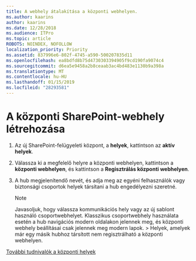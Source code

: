 ```yaml
---
title: A webhely átalakítása a központi webhelyen.
ms.author: kaarins
author: kaarins
ms.date: 12/28/2018
ms.audience: ITPro
ms.topic: article
ROBOTS: NOINDEX, NOFOLLOW
localization_priority: Priority
ms.assetid: 837996e6-802f-4745-a590-500207835d11
ms.openlocfilehash: ea8bdfd8b75d4730303394905f9cd190fa9074c4
ms.sourcegitcommit: d6ea5e9458a2b8ceaab3ac4bd483e1130b9a398a
ms.translationtype: MT
ms.contentlocale: hu-HU
ms.lasthandoff: 01/15/2019
ms.locfileid: "28293581"
---
```

# <a name="create-a-sharepoint-hub-site"></a>A központi SharePoint-webhely létrehozása

1. Az új SharePoint-felügyeleti központ, a **helyek**, kattintson az **aktív helyek**. 
    
2. Válassza ki a megfelelő helyre a központi webhelyen, kattintson a **központi webhelyen**, és kattintson a **Regisztrálás központi webhelyen**. 
    
3. A hub megjelenítendő nevét, és adja meg az egyéni felhasználók vagy biztonsági csoportok helyek társítani a hub engedélyezni szeretné.
    
    > [!NOTE]
    >  Javasoljuk, hogy válassza kommunikációs hely vagy az új sablont használó csoportwebhelyet. Klasszikus csoportwebhely használata esetén a hub navigációs modern oldalakon jelennek meg, és központi webhely beállításai csak jelennek meg modern lapok. > Helyek, amelyek már egy másik hubhoz társított nem regisztrálható a központi webhelyen. 
  
[További tudnivalók a központi helyek](https://go.microsoft.com/fwlink/?linkid=869149)
  

